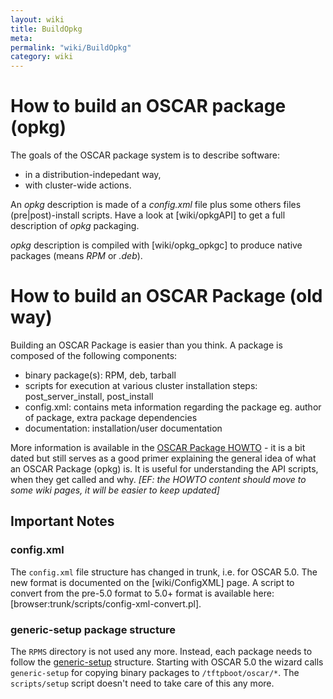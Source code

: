```yaml
---
layout: wiki
title: BuildOpkg
meta: 
permalink: "wiki/BuildOpkg"
category: wiki
---
```

<!-- Name: BuildOpkg -->
<!-- Version: 5 -->
<!-- Author: jparpail -->

# How to build an OSCAR package (opkg)

The goals of the OSCAR package system is to describe software:
 * in a distribution-indepedant way,
 * with cluster-wide actions.

An _opkg_ description is made of a _config.xml_ file plus some others files (pre|post)-install scripts. Have a look at [wiki/opkgAPI] to get a full description of _opkg_ packaging.

_opkg_ description is compiled with [wiki/opkg_opkgc] to produce native packages (means _RPM_ or _.deb_).

# How to build an OSCAR Package (old way)

Building an OSCAR Package is easier than you think.  A package is composed of the following components:

 * binary package(s): RPM, deb, tarball
 * scripts for execution at various cluster installation steps: post_server_install, post_install
 * config.xml: contains meta information regarding the package eg. author of package, extra package dependencies
 * documentation: installation/user documentation

More information is available in the [OSCAR Package HOWTO](http://oscar.openclustergroup.org/public/docs/devel/oscarpkg-howto_22jan04.pdf) - it is a bit dated but still serves as a good primer explaining the general idea of what an OSCAR Package (opkg) is. It is useful for understanding the API scripts, when they get called and why.
_[EF: the HOWTO content should move to some wiki pages, it will be easier to keep updated]_


## __Important Notes__

### config.xml
The `config.xml` file structure has changed in trunk, i.e. for OSCAR 5.0. The new format is documented on the [wiki/ConfigXML] page.  A script to convert from the pre-5.0 format to 5.0+ format is available here: [browser:trunk/scripts/config-xml-convert.pl].

### generic-setup package structure
The `RPMS` directory is not used any more. Instead, each package needs to follow the [generic-setup](wiki/GenericSetup) structure. Starting with OSCAR 5.0 the wizard calls `generic-setup` for copying binary packages to `/tftpboot/oscar/*`. The `scripts/setup` script doesn't need to take care of this any more.
